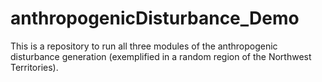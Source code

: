 # anthropogenicDisturbance_Demo
This is a repository to run all three modules of the anthropogenic disturbance generation (exemplified in a random region of the Northwest Territories).
